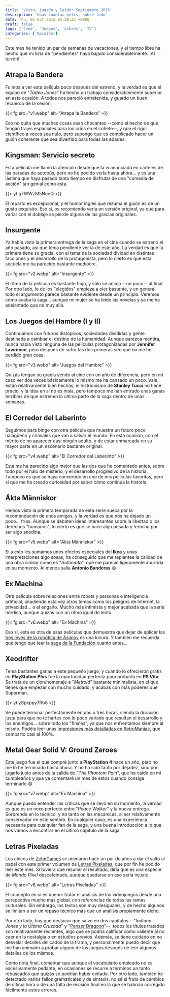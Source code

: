 ```yaml
---
title: 'Visto, jugado y leído: Septiembre 2015'
description: 'Unas cuantas pelis, sobre todo'
date: Thu, 01 Oct 2015 05:28:23 +0000
draft: false
tags: ['Cine', 'Juegos', 'Libros', 'TV']
categories: ['Opinión']
---
```


Este mes he tenido un par de semanas de vacaciones, y el tiempo libre ha hecho que mi lista de "pendientes" haya bajado considerablemente. ¡Al turrón!

## Atrapa la Bandera

Fuimos a ver esta película poco después del estreno, y la verdad es que el equipo de "_Tadeo Jones_" ha hecho un trabajo considerablemente superior en esta ocasión. A todos nos pareció entretenida, y guardo un buen recuerdo de la sesión.

{{< fg src="v1.webp" alt="Atrapa la Bandera" >}}

Eso no quita que muchas cosas sean chocantes --como el hecho de que tengan trajes espaciales para los críos en el cohete--, y que el rigor científico a veces sea nulo, pero supongo que es complicado hacer un guión coherente que sea divertido para todas las edades.

## Kingsman: Servicio secreto

Esta película me llamó la atención desde que la vi anunciada en carteles de las paradas de autobús, pero no he podido verla hasta ahora... y es una lástima que haya pasado tanto tiempo en disfrutar de una "comedia de acción" tan genial como esta.

{{< yt q7WWzM5NeoQ >}}

El reparto es excepcional, y el humor inglés que rezuma el guión es de un gusto exquisito. Eso sí, os recomiendo verla en versión original, ya que para variar con el doblaje se pierde alguna de las gracias originales.

## Insurgente

Ya había visto la primera entrega de la saga en el cine cuando se estrenó el año pasado, así que tenía pendiente ver la de este año. La verdad es que la primera tiene su gracia, con el tema de la sociedad dividad en distintas facciones y el desarrollo de la protagonista, pero lo cierto es que esta secuela me ha parecido bastante mediocre.

{{< fg src="v2.webp" alt="Insurgente" >}}

El ritmo de la película es bastante flojo, y sólo se anima --un poco-- al final. Por otro lado, lo de los "elegidos" empieza a oler bastante, y en general todo el argumento parece bastante evidente desde un principio. Veremos cómo acaba la saga... aunque mi mujer se ha leído las novelas y ya me ha adelantado que no muy allá.

## Los Juegos del Hambre (I y II)

Continuamos con futuros distópicos, sociedades divididas y gente destinada a cambiar el destino de la humanidad. Aunque parezca mentira, nunca había visto ninguna de las películas protagonizadas por **Jennifer Lawrence**, pero después de sufrir las dos primeras veo que no me he perdido gran cosa.

{{< fg src="v3.webp" alt="Juegos del Hambre" >}}

Quizás tengan su gracia yendo al cine con un año de diferencia, pero en mi caso ver dos veces básicamente lo mismo me ha cansado un poco. Vale, están relativamente bien hechas, el histrionismo de **Stanley Tucci** no tiene precio, y la idea en sí no es mala, pero tampoco me han entrado unas ganas terribles de que estrenen la última parte de la saga dentro de unas semanas.

## El Corredor del Laberinto

Seguimos para bingo con otra película que muestra un futuro poco halagüeño y chavales que van a salvar el mundo. En esta ocasión, con el mérito de no aparecer casi ningún adulto, y de estar enmarcada en su mayor parte en un escenario bastante original.

{{< fg src="v4.webp" alt="El Corredor del Laberinto" >}}

Esta me ha parecido algo mejor que las dos que he comentado antes, sobre todo por el halo de misterio, y el desarrollo progresivo de la historia. Tampoco es que se haya convertido en una de mis películas favoritas, pero sí que me ha creado curiosidad por saber cómo continúa la historia.

## Äkta Människor

Hemos visto la primera temporada de esta serie sueca por la recomendación de unos amigos, y la verdad es que nos ha dejado un poco... fríos. Aunque se debaten ideas interesantes sobre la libertad o los derechos "humanos", lo cierto es que se hace algo pesada y termina por ser algo anodina.

{{< fg src="v5.webp" alt="Äkta Människor" >}}

Si a esto les sumamos unos efectos especiales del **Ikea** y unas interpretaciones algo sosas, ha conseguido que me replantee la calidad de una obra similar como es "_Autómata_", que me pareció ligeramente aburrida en su momento. Al menos salía **Antonio Banderas** :smile:

## Ex Machina

Otra película sobre relaciones entre robots y personas e inteligencia artificial, añadiendo esta vez otros temas como los peligros de Internet, la privacidad... o el engaño. Mucho más intimista y mejor acabada que la serie nórdica, aunque quizás con un ritmo igual de lento.

{{< fg src="v6.webp" alt="Ex Machina" >}}

Eso sí, esta es otra de esas películas que demuestra que dejar de aplicar las [tres leyes de la robótica de Asimov](https://es.wikipedia.org/wiki/Tres_leyes_de_la_rob%C3%B3tica) es una locura. Y también me recuerda que tengo que leer la [saga de la Fundación](https://es.wikipedia.org/wiki/Saga_de_la_Fundaci%C3%B3n) cuanto antes...

## Xeodrifter

Tenía bastantes ganas a este pequeño juego, y cuando lo ofrecieron gratis en **PlayStation Plus** fue la oportunidad perfecta para probarlo en **PS Vita**. Se trata de un clon/homenaje a "_Metroid_" bastante minimalista, en el que tienes que empezar con mucho cuidado, y acabas con más poderes que Superman.

{{< yt zSpkppy7Rb8 >}}

Se puede terminar perfectamente en dos o tres horas, siendo la duración justa para que no te hartes con lo poco variado que resultan el desarrollo y los enemigos... sobre todo los "finales", ya que nos enfrentamos siempre al mismo. Podéis leer unas [impresiones más detalladas en RetroManiac](http://retromaniacmagazine.blogspot.com.es/2015/09/impresiones-con-xeodrifter-un-mini.html), que comparto casi al 100%.

## Metal Gear Solid V: Ground Zeroes

Este juego fue el que compré junto a **PlayStation 4** hace un año, pero no me lo he terminado hasta ahora. Y no ha sido tanto por dejadez, sino por jugarlo justo antes de la salida de "_The Phantom Pain_", que ha caído en mi cumpleaños y que ya comentaré un mes de estos cuando consiga terminarlo :smile:

{{< fg src="v7.webp" alt="Ex Machina" >}}

Aunque puedo entender las críticas que se llevó en su momento, la verdad es que es un nexo perfecto entre "_Peace Walker_" y la nueva entrega. Sorprende en lo técnico, y no tanto en las mecánicas, al ser relativamente conservador en este sentido. En cualquier caso, es una experiencia necesaria para cualquier fan de la saga, y una buena introducción a lo que nos vamos a encontrar en el último capítulo de la saga.

## Letras Pixeladas

Los chicos de [ZehnGames](http://www.zehngames.com/) se animaron hace un par de años a dar el salto al papel con este primer volumen de [Letras Pixeladas](http://www.letraspixeladas.com/), que por fin he podido leer este mes. Si tuviera que resumir el resultado, diría que es una especie de _Mondo Píxel_ descafeinado, aunque quedarse en eso sería injusto.

{{< fg src="v8.webp" alt="Letras Pixeladas" >}}

El concepto en sí es bueno: tratar el análisis de los videojuegos desde una perspectiva mucho más global, con referencias de todas las ramas culturales. Sin embargo, los textos son muy desiguales, y de hecho algunos se limitan a ser un repaso técnico más que un análisis propiamente dicho.

Por otro lado, hay que destacar que salvo en dos capítulos --"_Indiana Jones y la Última Cruzada_" y "[Panzer Dragoon](/panzer-dragoon/)"--, todos los títulos tratados son relativamente recientes, algo que se podría calificar como valiente al no caer en la nostalgia o en estudios previos. Además, se tiene cuidado en no desvelar detalles delicados de la trama, y personalmente puedo decir que me han animado a probar alguno de los juegos después de leer algunos detalles de los mismos.

Como nota final, comentar que aunque el vocabulario empleado no es excesivamente pedante, en ocasiones se recurre a términos un tanto rebuscados que quizás se podrían haber evitado. Por otro lado, también he detectado varios fallos gramaticales y de sintaxis, no sé si fruto de cambios de última hora o de una falta de revisión final en la que se habrían corregido fácilmente estos errores.